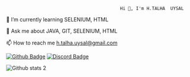                                                Hi 👋, I'm H.TALHA  UYSAL

🌱 I’m currently learning SELENIUM, HTML


💬 Ask me about JAVA, GIT, SELENIUM, HTML

📫 How to reach me h.talha.uysal@gmail.com

[![Github Badge](https://img.shields.io/badge/-Github-000?style=quare&labelColor=000&logo=Github&logoColor=white&link=link)](https://github.com/HTU16)
[![Discord Badge](https://img.shields.io/badge/-Discord-5865F2?style=flat-quare&labelColor=5865F2&logo=discord&logoColor=white&link=link)](https://discord.com/channels/@me)




![Github stats 2](https://github-readme-stats.vercel.app/api?username=HTU16&show_icons=true&theme=radical)

<!---
HTU16/HTU16 is a ✨ special ✨ repository because its `README.md` (this file) appears on your GitHub profile.
You can click the Preview link to take a look at your changes.
--->

